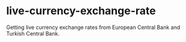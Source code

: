 # live-currency-exchange-rate
Getting live currency exchange rates from European Central Bank and Turkish Central Bank. 
